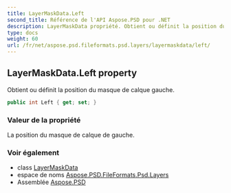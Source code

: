 ```yaml
---
title: LayerMaskData.Left
second_title: Référence de l'API Aspose.PSD pour .NET
description: LayerMaskData propriété. Obtient ou définit la position du masque de calque gauche.
type: docs
weight: 60
url: /fr/net/aspose.psd.fileformats.psd.layers/layermaskdata/left/
---
```

## LayerMaskData.Left property

Obtient ou définit la position du masque de calque gauche.

```csharp
public int Left { get; set; }
```

### Valeur de la propriété

La position du masque de calque de gauche.

### Voir également

* class [LayerMaskData](../)
* espace de noms [Aspose.PSD.FileFormats.Psd.Layers](../../layermaskdata/)
* Assemblée [Aspose.PSD](../../../)


